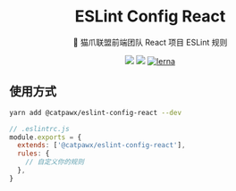 <h1 align="center">ESLint Config React</h1>

<div align="center">
  🐾 猫爪联盟前端团队 React 项目 ESLint 规则
</div>

[eslint-config-react]: https://www.npmjs.com/package/@catpawx/eslint-config-react

<div align="center">

[![](https://img.shields.io/npm/v/@catpawx/eslint-config-react)][eslint-config-react]
[![](https://img.shields.io/npm/dm/@catpawx/eslint-config-react.svg)][eslint-config-react]
[![lerna](https://img.shields.io/badge/maintained%20with-lerna-cc00ff.svg)](https://lerna.js.org/)

</div>

## 使用方式

```bash
yarn add @catpawx/eslint-config-react --dev
```

```js
// .eslintrc.js
module.exports = {
  extends: ['@catpawx/eslint-config-react'],
  rules: {
    // 自定义你的规则
  },
}
```
